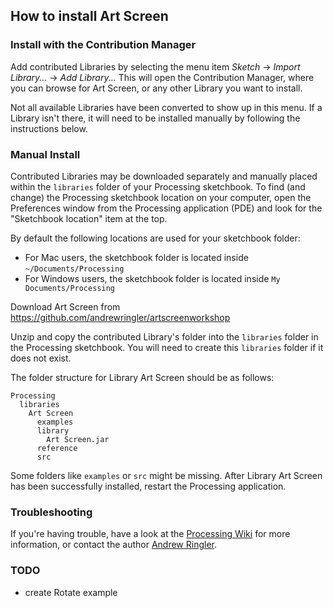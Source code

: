 ## How to install Art Screen

### Install with the Contribution Manager

Add contributed Libraries by selecting the menu item _Sketch_ → _Import Library..._ → _Add Library..._ This will open the Contribution Manager, where you can browse for Art Screen, or any other Library you want to install.

Not all available Libraries have been converted to show up in this menu. If a Library isn't there, it will need to be installed manually by following the instructions below.

### Manual Install

Contributed Libraries may be downloaded separately and manually placed within the `libraries` folder of your Processing sketchbook. To find (and change) the Processing sketchbook location on your computer, open the Preferences window from the Processing application (PDE) and look for the "Sketchbook location" item at the top.

By default the following locations are used for your sketchbook folder: 
  * For Mac users, the sketchbook folder is located inside `~/Documents/Processing` 
  * For Windows users, the sketchbook folder is located inside `My Documents/Processing`

Download Art Screen from https://github.com/andrewringler/artscreenworkshop

Unzip and copy the contributed Library's folder into the `libraries` folder in the Processing sketchbook. You will need to create this `libraries` folder if it does not exist.

The folder structure for Library Art Screen should be as follows:

```
Processing
  libraries
    Art Screen
      examples
      library
        Art Screen.jar
      reference
      src
```
             
Some folders like `examples` or `src` might be missing. After Library Art Screen has been successfully installed, restart the Processing application.

### Troubleshooting

If you're having trouble, have a look at the [Processing Wiki](https://github.com/processing/processing/wiki/How-to-Install-a-Contributed-Library) for more information, or contact the author [Andrew Ringler](https://andrewringler.com/).

### TODO
 * create Rotate example